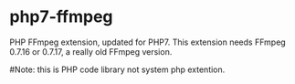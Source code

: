 # php7-ffmpeg
PHP FFmpeg extension, updated for PHP7.
This extension needs FFmpeg 0.7.16 or 0.7.17, a really old FFmpeg version.

#Note: this is PHP code library not system php extention.
